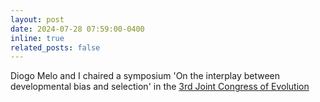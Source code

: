 ```yaml
---
layout: post
date: 2024-07-28 07:59:00-0400
inline: true
related_posts: false
---
```



Diogo Melo and I chaired a symposium 'On the interplay between developmental bias and selection' in the [3rd Joint Congress of Evolution](https://www.evolutionmeetings.org/symposia.html)
